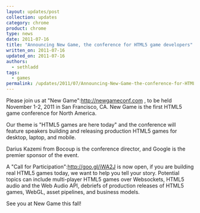 ```yaml
---
layout: updates/post
collection: updates
category: chrome
product: chrome
type: news
date: 2011-07-16
title: "Announcing New Game, the conference for HTML5 game developers"
written_on: 2011-07-16
updated_on: 2011-07-16
authors:
  - sethladd
tags:
  - games
permalink: /updates/2011/07/Announcing-New-Game-the-conference-for-HTML5-game-developers.html
---
```

Please join us at "New Game":http://newgameconf.com , to be held November 1-2, 2011 in San Francisco, CA.  New Game is the first HTML5 game conference for North America.

Our theme is "HTML5 games are here today" and the conference will feature speakers building and releasing production HTML5 games for desktop, laptop, and mobile.

Darius Kazemi from Bocoup is the conference director, and Google is the premier sponsor of the event.

A "Call for Participation":http://goo.gl/iWA2J is now open, if you are building real HTML5 games today, we want to help you tell your story.  Potential topics can include multi-player HTML5 games over Websockets, HTML5 audio and the Web Audio API, debriefs of production releases of HTML5 games, WebGL, asset pipelines, and business models.

See you at New Game this fall!
